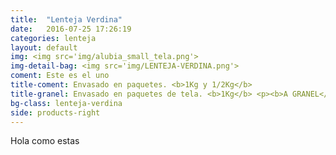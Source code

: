 ```yaml
---
title:  "Lenteja Verdina"
date:   2016-07-25 17:26:19
categories: lenteja
layout: default
img: <img src='img/alubia_small_tela.png'>
img-detail-bag: <img src='img/LENTEJA-VERDINA.png'>
coment: Este es el uno
title-coment: Envasado en paquetes. <b>1Kg y 1/2Kg</b>
title-granel: Envasado en paquetes de tela. <b>1Kg</b> <p><b>A GRANEL</b><br> Envasado en sacos de <b>10Kg, 25Kg y bolsa de 5Kg</b> 
bg-class: lenteja-verdina 
side: products-right
---
```


Hola como estas